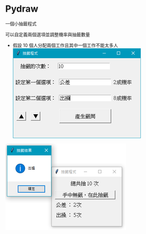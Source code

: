 # Pydraw

一個小抽籤程式

可以自定義兩個選項並調整機率與抽籤數量

* 假設 10 個人分配兩個工作且其中一個工作不能太多人
![製作籤筒](https://github.com/xiangerwu/Pydraw/blob/master/create.PNG) 

![抽籤畫面](https://github.com/xiangerwu/Pydraw/blob/master/draw.PNG)